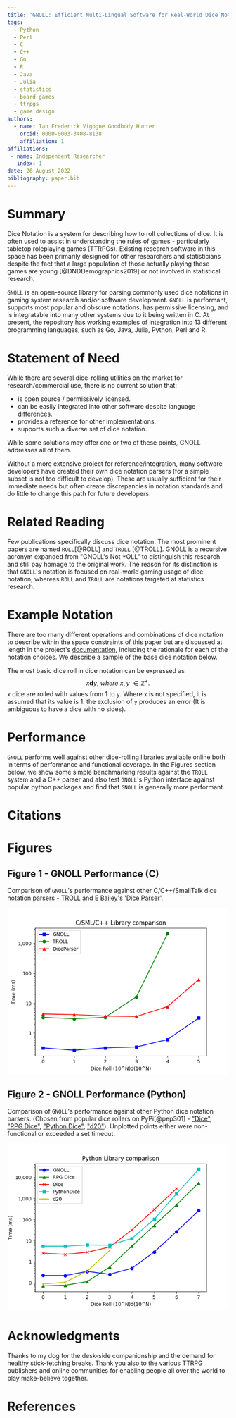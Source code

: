 ```yaml
---
title: 'GNOLL: Efficient Multi-Lingual Software for Real-World Dice Notation and Extensions'
tags:
  - Python
  - Perl
  - C
  - C++
  - Go
  - R
  - Java
  - Julia
  - statistics
  - board games
  - ttrpgs
  - game design
authors:
  - name: Ian Frederick Vigogne Goodbody Hunter
    orcid: 0000-0003-3408-8138
    affiliation: 1
affiliations:
 - name: Independent Researcher
   index: 1
date: 26 August 2022
bibliography: paper.bib
---
```


# Summary

Dice Notation is a system for describing how to roll collections of dice. It is often used to assist in understanding the rules of games - particularly tabletop roleplaying games (TTRPGs). Existing research software in this space has been primarily designed for other researchers and statisticians despite the fact that a large population of those actually playing these games are young [@DNDDemographics2019] or not involved in statistical research.

`GNOLL` is an open-source library for parsing commonly used dice notations in gaming system research and/or software development. `GNOLL` is performant, supports most popular and obscure notations, has permissive licensing, and is integratable into many other systems due to it being written in C. At present, the repository has working examples of integration into 13 different programming languages, such as Go, Java, Julia, Python, Perl and R.

# Statement of Need
While there are several dice-rolling utilities on the market for research/commercial use, there is no current solution that:

- is open source / permissively licensed.
- can be easily integrated into other software despite language differences.
- provides a reference for other implementations.
- supports such a diverse set of dice notation.

While some solutions may offer one or two of these points, GNOLL addresses all of them.

Without a more extensive project for reference/integration, many software developers have created their own dice notation parsers (for a simple subset is not too difficult to develop). These are usually sufficient for their immediate needs but often create discrepancies in notation standards and do little to change this path for future developers.

# Related Reading

Few publications specifically discuss dice notation. The most prominent papers are named `ROLL`[@ROLL] and `TROLL` [@TROLL]. GNOLL is a recursive acronym expanded from "GNOLL's Not *OLL" to distinguish this research and still pay homage to the original work. The reason for its distinction is that `GNOLL`'s notation is focused on real-world gaming usage of dice notation, whereas `ROLL` and `TROLL` are notations targeted at statistics research.

# Example Notation

There are too many different operations and combinations of dice notation to describe within the space constraints of this paper but are discussed at length in the project's [documentation](https://ianhunter.ie/GNOLL/), including the rationale for each of the notation choices. We describe a sample of the base dice notation below.

The most basic dice roll in dice notation can be expressed as $$ x\textbf{d}y,\ where\ x,y\ \in{} \mathbb{Z}^{+}. $$ `x` dice are rolled with values from 1 to `y`. Where `x` is not specified, it is assumed that its value is 1. the exclusion of `y` produces an error (It is ambiguous to have a dice with no sides).

# Performance
`GNOLL` performs well against other dice-rolling libraries available online both in terms of performance and functional coverage. In the Figures section below, we show some simple benchmarking results against the `TROLL` system and a C++ parser and also test `GNOLL`'s Python interface against popular python packages and find that `GNOLL` is generally more performant. 

# Citations

# Figures
## Figure 1 - GNOLL Performance (C)

Comparison of `GNOLL`'s performance against other C/C++/SmallTalk dice notation parsers - [TROLL](http://hjemmesider.diku.dk/~torbenm/Troll/) and [E Bailey's 'Dice Parser'](https://github.com/EBailey67/DiceParser).

![A graph showing GNOLL's performance on different sizes of dice rolls. It is faster than TROLL and DiceParser on each tick](C++.PNG)

## Figure 2 - GNOLL Performance (Python)

Comparison of `GNOLL`'s performance against other Python dice notation parsers. (Chosen from popular dice rollers on PyPi[@pep301] - ["Dice"](https://pypi.org/project/dice/), ["RPG Dice"](https://pypi.org/project/rpg-dice/), ["Python Dice"](https://pypi.org/project/python-dice/), ["d20"](https://pypi.org/project/d20/)). Unplotted points either were non-functional or exceeded a set timeout.

![A graph showing GNOLL's performance (via Python binding) on different sizes of dice rolls. It slightly underperforms for small sizes, but is faster than other python libraries for large sizes.](py.PNG)

# Acknowledgments
Thanks to my dog for the desk-side companionship and the demand for healthy stick-fetching breaks.
Thank you also to the various TTRPG publishers and online communities for enabling people all over the world to play make-believe together.

# References
